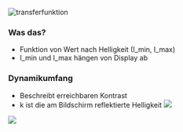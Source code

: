 ![transferfunktion](transferfunktion.png)
### Was das?
- Funktion von Wert nach Helligkeit (I_min, I_max)
- I_min und I_max hängen von Display ab

### Dynamikumfang
- Beschreibt erreichbaren Kontrast
- k ist die am Bildschirm reflektierte Helligkeit
![](dynamikumfang.png)

![](Gammakorrektur)
